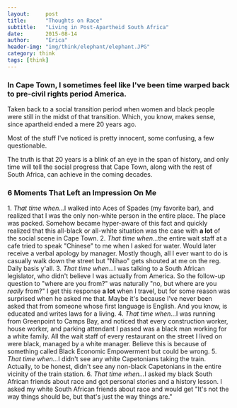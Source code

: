 ```yaml
---
layout:     post
title:      "Thoughts on Race"
subtitle:   "Living in Post-Apartheid South Africa"
date:       2015-08-14
author:     "Erica"
header-img: "img/think/elephant/elephant.JPG"
category: think
tags: [think]
---
```

<h3 class="section-heading">In Cape Town, I sometimes feel like I've been time warped back to pre-civil rights period America.</h3>

Taken back to a social transition period when women and black people were still in the midst of that transition. Which, you know, makes sense, since apartheid ended a mere 20 years ago.

Most of the stuff I've noticed is pretty innocent, some confusing, a few questionable.

The truth is that 20 years is a blink of an eye in the span of history, and only time will tell the social progress that Cape Town, along with the rest of South Africa, can achieve in the coming decades.

<h3>6 Moments That Left an Impression On Me</h3>
1. <i>That time when...</i>I walked into Aces of Spades (my favorite bar), and realized that I was the only non-white person in the entire place. The place was packed. Somehow became hyper-aware of this fact and quickly realized that this all-black or all-white situation was the case with <b>a lot</b> of the social scene in Cape Town. 
2. <i>That time when...</i>the entire wait staff at a cafe tried to speak "Chinese" to me when I asked for water. Would later receive a verbal apology by manager. Mostly though, all I ever want to do is casually walk down the street but "Nihao" gets shouted at me on the reg. Daily basis y'all.
3. <i>That time when...</i>I was talking to a South African legislator, who didn't believe I was actually from America. So the follow-up question to "where are you from?" was naturally "no, but where are you <i>really</i> from?" I get this response <b>a lot</b> when I travel, but for some reason was surprised when he asked me that. Maybe it's because I've never been asked that from someone whose first language is English. And you know, is educated and writes laws for a living. 
4. <i>That time when...</i>I was running from Greenpoint to Camps Bay, and noticed that every construction worker, house worker, and parking attendant I passed was a black man working for a white family. All the wait staff of every restaurant on the street I lived on were black, managed by a white manager. Believe this is because of something called Black Economic Empowerment but could be wrong.
5. <i>That time when...</i>I didn't see any white Capetonians taking the train. Actually, to be honest, didn't see any non-black Capetonians in the entire vicinity of the train station.
6. <i>That time when...</i>I asked my black South African friends about race and got personal stories and a history lesson. I asked my white South African friends about race and would get "It's not the way things should be, but that's just the way things are."